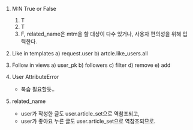 1) M:N True or False
   1) T
   2) T
   3) F, related_name은 mtm을 할 대상이 다수 있거나, 사용자 편의성을 위해 입력한다.
   
2) Like in templates
   a) request.user
   b) artcle.like_users.all

3) Follow in views
   a) user_pk
   b) followers
   c) filter
   d) remove
   e) add

4) User AttributeError
    - 복습 필요할듯..


5) related_name
    - user가 작성한 글도 user.article_set으로 역참조되고,
    - user가 좋아요 누른 글도 user.article_set으로 역참조되므로.